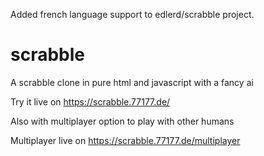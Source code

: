 Added french language support to edlerd/scrabble project.

scrabble
========

A scrabble clone in pure html and javascript with a fancy ai 

Try it live on https://scrabble.77177.de/

Also with multiplayer option to play with other humans

Multiplayer live on https://scrabble.77177.de/multiplayer
